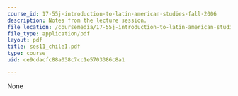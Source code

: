 ```yaml
---
course_id: 17-55j-introduction-to-latin-american-studies-fall-2006
description: Notes from the lecture session.
file_location: /coursemedia/17-55j-introduction-to-latin-american-studies-fall-2006/ce9cdacfc88a038c7cc1e5703386c8a1_ses11_chile1.pdf
file_type: application/pdf
layout: pdf
title: ses11_chile1.pdf
type: course
uid: ce9cdacfc88a038c7cc1e5703386c8a1

---
```

None